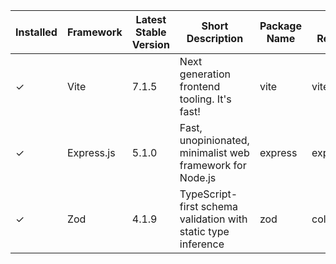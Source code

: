| Installed | Framework | Latest Stable Version | Short Description | Package Name | Github Repository URL | Docs URL |
|-----------|-----------|-----------------------|-------------------|--------------|------------------------|----------|
| ✓ | Vite | 7.1.5 | Next generation frontend tooling. It's fast! | vite | vitejs/vite | https://vite.dev/ |
| ✓ | Express.js | 5.1.0 | Fast, unopinionated, minimalist web framework for Node.js | express | expressjs/express | https://expressjs.com/ |
| ✓ | Zod | 4.1.9 | TypeScript-first schema validation with static type inference | zod | colinhacks/zod | https://zod.dev/